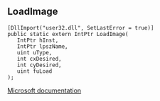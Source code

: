 ## LoadImage

```
[DllImport("user32.dll", SetLastError = true)]
public static extern IntPtr LoadImage(
   IntPtr hInst,
   IntPtr lpszName,
   uint uType,
   int cxDesired,
   int cyDesired,
   uint fuLoad
);
```

[Microsoft documentation](https://docs.microsoft.com/en-us/windows/win32/api/winuser/nf-winuser-loadimagew)
